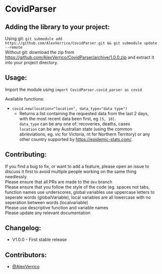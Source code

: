 # CovidParser
## Adding the library to your project:
Using git: `git submodule add https://github.com/AlexVerrico/CovidParser.git && git submodule update --remote`  
Without git: download the zip from https://github.com/AlexVerrico/CovidParser/archive/1.0.0.zip and extract it into your project directory.
## Usage:
Import the module using `import CovidParser.covid_parser as covid`  
  
    
Available functions:
 - `covid.new(location="location", data_type="data type")`
   - Returns a list containing the requested data from the last 2 days, with the most recent data been first, eg `[5, 10]`.  
     `data_type` can be any one of: recoveries, deaths, cases  
     `location` can be any Australian state (using the common abrieviations, eg. vic for Victoria, nt for Northern Territory) or any other country supported by https://epidemic-stats.com/.

## Contributing:
If you find a bug to fix, or want to add a feature, please open an issue to discuss it first to avoid multiple people working on the same thing needlessly.  
Please ensure that all PRs are made to the `dev` branch  
Please ensure that you follow the style of the code (eg. spaces not tabs, function names use underscores, global variables use uppercase letters to seperate words (globalVariable), local variables are all lowercase with no seperation between words (localvariable)  
Please use descriptive function and variable names  
Please update any relevant documentation  

## Changelog:
 - V1.0.0 - First stable release

## Contributors:
 - [@AlexVerrico](https://github.com/AlexVerrico/)
